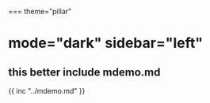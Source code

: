 ===
theme="pillar"

mode="dark"
sidebar="left"
===
## this better include mdemo.md
{{ inc "../mdemo.md" }}
